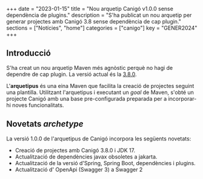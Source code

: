 +++
date = "2023-01-15"
title = "Nou arquetip Canigó v1.0.0 sense dependència de plugins."
description = "S'ha publicat un nou arquetip per generar projectes amb Canigó 3.8 sense dependència de cap plugin."
sections = ["Notícies", "home"]
categories = ["canigo"]
key = "GENER2024"
+++

## Introducció
S'ha creat un nou arquetip Maven més agnòstic perquè no hagi de dependre de cap plugin. La versió actual és la [3.8.0](/content/plataformes/canigo/documentacio-per-versions/3.8LTS/3.8.0/).

L'**arquetipus** és una eina Maven que facilita la creació de projectes seguint una plantilla. Utilitzant l'arquetipus i 
executant un _goal_ de Maven, s'obté un projecte Canigó amb una base pre-configurada preparada per a incorporar-hi noves funcionalitats.



## Novetats _archetype_

La versió 1.0.0 de l'arquetipus de Canigó incorpora les següents novetats:

- Creació de projectes amb Canigó 3.8.0 i JDK 17.
- Actualització de dependències javax obsoletes a jakarta.
- Actualització de la versió d'Spring, Spring Boot, dependències i plugins.
- Actualització d' OpenApi (Swagger 3)  a Swagger 2

